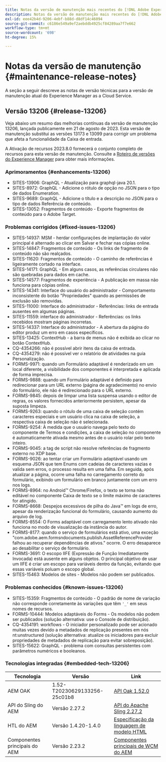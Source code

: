 ```yaml
---
title: Notas da versão de manutenção mais recentes do [!DNL Adobe Experience Manager] as a Cloud Service.
description: Notas da versão de manutenção mais recentes do [!DNL Adobe Experience Manager] as a Cloud Service.
exl-id: eee42b4d-9206-4ebf-b88d-d8df14c46094
source-git-commit: c6186e549a9ef2aebddb4925cf84289aa7f7e662
workflow-type: tm+mt
source-wordcount: '698'
ht-degree: 15%

---
```


# Notas da versão de manutenção {#maintenance-release-notes}

A seção a seguir descreve as notas de versão técnicas para a versão de manutenção atual do Experience Manager as a Cloud Service.

## Versão 13206 {#release-13206}

Veja abaixo um resumo das melhorias contínuas da versão de manutenção 13206, lançada publicamente em 21 de agosto de 2023. Esta versão de manutenção substitui as versões 13173 e 13099 para corrigir um problema que afeta a funcionalidade da Caixa de entrada.

A Ativação de recursos 2023.8.0 fornecerá o conjunto completo de recursos para esta versão de manutenção. Consulte a [Roteiro de versões do Experience Manager](https://experienceleague.adobe.com/docs/experience-manager-release-information/aem-release-updates/update-releases-roadmap.html?lang=pt-BR) para obter mais informações.

### Aprimoramentos {#enhancements-13206}

- SITES-13906: GraphQL - Atualização para graphql-java 20.1.
- SITES-8972: GraphQL - Adicione o rótulo de opção no JSON para o tipo de dados Enumeration.
- SITES-9689: GraphQL - Adicione o título e a descrição no JSON para o tipo de dados Referência de conteúdo.
- SITES-13052: Fragmentos de conteúdo - Exporte fragmentos de conteúdo para o Adobe Target.

### Problemas corrigidos {#fixed-issues-13206}

- SITES-14937: MSM - herdar configurações de implantação do valor principal é alternado ao clicar em Salvar e fechar nas cópias online.
- SITES-14847: Fragmentos de conteúdo - Os links de fragmento de conteúdo não são realçados.
- SITES-11620: Fragmentos de conteúdo - O caminho de referências é ligeiramente cortado na interface.
- SITES-14171: GraphQL - Em alguns casos, as referências circulares não são quebradas para dados em cache.
- SITES-14577: Fragmentos de experiência - A publicação em massa não funciona para cópias online.
- SITES-14341: Interface do usuário do administrador - Comportamento inconsistente do botão &quot;Propriedades&quot; quando as permissões de exclusão são removidas.
- SITES-11000: Interface do administrador - Referências: links de entrada ausentes em algumas páginas.
- SITES-11559: interface do administrador - Referências: os links recebidos mostram páginas incorretas.
- SITES-14337: Interface do administrador - A abertura da página do editor produz um erro em casos específicos.
- SITES-13425: ContextHub - a barra de menus não é exibida ao clicar no botão ContextHub.
- CQ-4354266: não é possível abrir itens da caixa de entrada.
- CQ-4354279: não é possível ver o relatório de atividades na guia Personalização.
- FORMS-9971: quando um Formulário adaptável é renderizado em um local diferente, a visibilidade dos componentes é interpretada e aplicada de forma imprecisa.
- FORMS-9888: quando um Formulário adaptável é definido para redirecionar para um URL externo (página de agradecimento) no envio do formulário, ele não é redirecionado para o URL externo.
- FORMS-9845: depois de limpar uma lista suspensa usando o editor de regras, os valores fornecidos anteriormente persistem, apesar da suposta limpeza.
- FORMS-9263: quando o rótulo de uma caixa de seleção contém caracteres especiais e um usuário clica na caixa de seleção, a respectiva caixa de seleção não é selecionada.
- FORMS-9254: À medida que o usuário navega pelo texto do componente de Termos e condições, a caixa de seleção no componente é automaticamente ativada mesmo antes de o usuário rolar pelo texto inteiro.
- FORMS-9045: a tag de script não resolve referências de fragmento externo no XDP base.
- FORMS-9026: ao tentar criar um Formulário adaptável usando um esquema JSON que tem Enums com cadeias de caracteres vazias e valida sem erros, o processo resulta em uma falha. Em seguida, após atualizar a página, ocorre uma falha no carregamento correto do formulário, exibindo um formulário em branco juntamente com um erro nos logs.
- FORMS-8964: no Android™ Chrome/Firefox, o texto se torna não editável no componente Caixa de texto se o limite máximo de caracteres for atingido.
- FORMS-8668: Despejos excessivos de pilha do Java™ em logs de erro, apesar da renderização funcional do formulário, causando aumento do arquivo de log.
- FORMS-8554: O Forms adaptável com carregamento lento ativado não funciona no modo de visualização da instância do autor.
- FORMS-8177: quando o serviço de formulários está ativo, uma exceção &quot;com.adobe.aem.formsndocuments.publish.AssetReferenceProvider falhou ao recuperar dependências de ativos.&quot; ocorre. O erro desaparece ao desabilitar o serviço de formulário.
- FORMS-3691: O escopo IIFE (Expressão de Função Imediatamente Invocada) está ausente em alguns objetos. O principal objetivo de usar um IIFE é criar um escopo para variáveis dentro da função, evitando que essas variáveis poluam o escopo global.
- SITES-15463: Modelos de sites - Modelos não podem ser publicados.

### Problemas conhecidos {#known-issues-13206}

- SITES-15359: Fragmentos de conteúdo - O padrão de nome de variação não corresponde corretamente às variações que têm ```'_'``` em seus nomes de recursos.
- FORMS-10444: Modelos adaptáveis do Forms - Os modelos não podem ser publicados (solução alternativa: use o Console de distribuição).
- CQ-4354191: workflows - O iniciador personalizado pode ser acionado muitas vezes devido a metadados de replicação presentes em nós nt:unstructured (solução alternativa: atualize os iniciadores para excluir propriedades de metadados de replicação para evitar sobreposição).
- SITES-15622: GraphQL - problema com consultas persistentes com parâmetros numéricos e booleanos.

### Tecnologias integradas {#embedded-tech-13206}

| Tecnologia | Versão | Link |
|---|---|---|
| AEM OAK | 1.52-T20230629133256-25c01b8 | [API Oak 1.52.0](https://www.javadoc.io/doc/org.apache.jackrabbit/oak-api/1.52.0/index.html) |
| API do Sling do AEM | Versão 2.27.2 | [API do Apache Sling 2.27.2](https://www.javadoc.io/doc/org.apache.sling/org.apache.sling.api/latest/index.html) |
| HTL do AEM | Versão 1.4.20-1.4.0 | [Especificação da linguagem de modelo HTML](https://github.com/adobe/htl-spec) |
| Componentes principais do AEM | Versão 2.23.2 | [Componentes principais de WCM do AEM](https://github.com/adobe/aem-core-wcm-components) |
